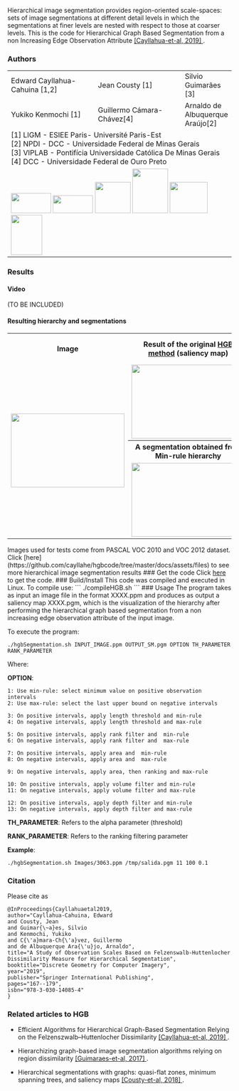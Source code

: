 Hierarchical image segmentation provides region-oriented scale-spaces:
sets of image segmentations at different detail levels in which the
segmentations at finer levels are nested with respect to those at
coarser levels. This is the code for Hierarchical Graph Based Segmentation from a non Increasing Edge Observation Attribute <a href="https://link.springer.com/chapter/10.1007/978-3-030-14085-4_14" target="_blank"> [Cayllahua-et-al, 2019] </a>.  

### Authors
<style>
.tablelines table{
        width: 120%;
        border: none!important;
        border-collapse: collapse;        
        }
.tablelines td{
    border: none!important;
    border-collapse: collapse;
}
</style>
<table class="tablelines">
  <tr >
    <td width="40%">Edward Cayllahua-Cahuina [1,2]</td>
    <td width="40%">Jean Cousty [1]</td>
    <td width="40%">Silvio Guimarães [3]</td>    
  </tr>
  <tr>
    <td>Yukiko Kenmochi [1]</td>
    <td>Guillermo Cámara-Chávez[4]</td>
    <td>Arnaldo de Albuquerque Araújo[2]</td>    
  </tr>
    <tr>
    <td colspan="3"> 
        [1] LIGM - ESIEE Paris- Université Paris-Est <br>
        [2] NPDI - DCC - Universidade Federal de Minas Gerais<br>
        [3] VIPLAB - Pontifícia Universidade Católica De Minas Gerais <br>
        [4] DCC - Universidade Federal de Ouro Preto
    </td>    
    </tr>
    <tr> 
    <td colspan="3">    
        <img src="https://cayllahe.github.io/hgbcode/assets/logos/esiee.png" width="90" height="45">
        <img src="https://cayllahe.github.io/hgbcode/assets/logos/ufmg.png" width="90" height="40">
        <img src="https://cayllahe.github.io/hgbcode/assets/logos/ligm.png" width="80" height="70">
        <img src="https://cayllahe.github.io/hgbcode/assets/logos/npdi.png" width="80" height="100">
        <img src="https://cayllahe.github.io/hgbcode/assets/logos/puc.png" width="85" height="70">
        <img src="https://cayllahe.github.io/hgbcode/assets/logos/ufop.png" width="70" height="90">
        </td>   
    </tr>
</table>



### Results
#### Video
(TO BE INCLUDED)
#### Resulting hierarchy and segmentations
<table style="width:100%">
  <tr>
    <th>Image</th>
    <th>Result of the original <a href="https://www.degruyter.com/downloadpdf/j/mathm.2017.2.issue-1/mathm-2017-0004/mathm-2017-0004.pdf" target="_blank">HGB method</a> (saliency map)</th>
    <th>Result of the HGB method with the newly proposed  upper P-rank selection strategy</th>
  </tr>
  <tr>
    <td rowspan="3"><img src="https://cayllahe.github.io/hgbcode/assets/Figures/2010_000666.png" width="255" height="166"></td>
    <td><img src="https://cayllahe.github.io/hgbcode/assets/Figures/MinSM.png" width="255" height="166"></td>
    <td><img src="https://cayllahe.github.io/hgbcode/assets/Figures/UpperPrankSM.png" width="255" height="166"></td>
  </tr>
  <tr>    
    <th>A segmentation obtained from Min-rule hierarchy</th>
    <th>A segmentation obtained from Upper P-rank hierarchy</th>
  </tr>
  <tr>    
    <td><img src="https://cayllahe.github.io/hgbcode/assets/Figures/Min_rule.png" width="255" height="166"></td>
    <td><img src="https://cayllahe.github.io/hgbcode/assets/Figures/upperPrank.png" width="255" height="166"></td>
  </tr>
</table>
Images used for tests come from PASCAL VOC 2010 and VOC 2012 dataset. Click
[here](https://github.com/cayllahe/hgbcode/tree/master/docs/assets/files) to see more hierarchical image segmentation results 
### Get the code
Click <a href="https://github.com/cayllahe/hgbcode" target="_blank">here</a> to get the code.
### Build/Install
This code was compiled and executed in Linux. To compile use:
``` 
./compileHGB.sh
```
### Usage 
The program takes as input an image file in the format XXXX.ppm and produces as output a saliency map XXXX.pgm, which is the visualization of the hierarchy after performing the hierarchical graph based segmentation from a non increasing edge observation attribute of the input image. 

To execute the program: 

```
./hgbSegmentation.sh INPUT_IMAGE.ppm OUTPUT_SM.pgm OPTION TH_PARAMETER RANK_PARAMETER
```
Where:  

**OPTION**:

```
1: Use min-rule: select minimum value on positive observation intervals
2: Use max-rule: select the last upper bound on negative intervals

3: On positive intervals, apply length threshold and min-rule
4: On negative intervals, apply length threshold and max-rule

5: On positive intervals, apply rank filter and  min-rule
6: On negative intervals, apply rank filter and  max-rule

7: On positive intervals, apply area and  min-rule
8: On negative intervals, apply area and  max-rule

9: On negative intervals, apply area, then ranking and max-rule

10: On positive intervals, apply volume filter and min-rule
11: On negative intervals, apply volume filter and max-rule

12: On positive intervals, apply depth filter and min-rule
13: On negative intervals, apply depth filter and max-rule
```

**TH_PARAMETER**: Refers to the  alpha parameter (threshold) 

**RANK_PARAMETER**: Refers to the ranking filtering parameter

**Example**: 
```
./hgbSegmentation.sh Images/3063.ppm /tmp/salida.pgm 11 100 0.1 
```

### Citation 
Please cite as

```
@InProceedings{Cayllahuaetal2019,
author="Cayllahua-Cahuina, Edward
and Cousty, Jean
and Guimar{\~a}es, Silvio
and Kenmochi, Yukiko
and C{\'a}mara-Ch{\'a}vez, Guillermo
and de Albuquerque Ara{\'u}jo, Arnaldo",
title="A Study of Observation Scales Based on Felzenswalb-Huttenlocher Dissimilarity Measure for Hierarchical Segmentation",
booktitle="Discrete Geometry for Computer Imagery",
year="2019",
publisher="Springer International Publishing",
pages="167--179",
isbn="978-3-030-14085-4"
}
```
### Related articles to HGB

* Efficient Algorithms for Hierarchical Graph-Based Segmentation Relying on the Felzenszwalb–Huttenlocher Dissimilarity <a href="https://repositorio.ufop.br/bitstream/123456789/11338/1/ARTIGO_EfficientAlgorithmsHierarchical.pdf" target="_blank"> [Cayllahua-et-al, 2019] </a>.<br>

* Hierarchizing graph-based image segmentation algorithms relying on region dissimilarity <a href="https://www.degruyter.com/downloadpdf/j/mathm.2017.2.issue-1/mathm-2017-0004/mathm-2017-0004.pdf" target="_blank"> [Guimaraes-et-al, 2017] </a>.<br>

* Hierarchical segmentations with graphs: quasi-flat zones, minimum spanning trees, and saliency maps <a href="https://hal.archives-ouvertes.fr/hal-01344727v2/document" target="_blank"> [Cousty-et-al, 2018] </a>.
